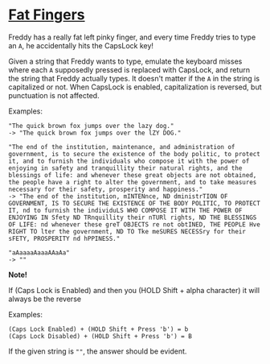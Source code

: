 # [Fat Fingers](https://www.codewars.com/kata/fat-fingers "https://www.codewars.com/kata/5aa99584fd5777ee9a0001f1")

Freddy has a really fat left pinky finger, and every time Freddy tries to type an ```A```, he accidentally hits the CapsLock key!

Given a string that Freddy wants to type, emulate the keyboard misses where each ```A``` supposedly pressed is replaced with CapsLock, and return the string that Freddy actually types. It doesn't matter if the ```A``` in the string is capitalized or not. When CapsLock is enabled, capitalization is reversed, but punctuation is not affected.

Examples:

```
"The quick brown fox jumps over the lazy dog."
-> "The quick brown fox jumps over the lZY DOG."

"The end of the institution, maintenance, and administration of government, is to secure the existence of the body politic, to protect it, and to furnish the individuals who compose it with the power of enjoying in safety and tranquillity their natural rights, and the blessings of life: and whenever these great objects are not obtained, the people have a right to alter the government, and to take measures necessary for their safety, prosperity and happiness."
-> "The end of the institution, mINTENnce, ND dministrTION OF GOVERNMENT, IS TO SECURE THE EXISTENCE OF THE BODY POLITIC, TO PROTECT IT, nd to furnish the individuLS WHO COMPOSE IT WITH THE POWER OF ENJOYING IN Sfety ND TRnquillity their nTURl rights, ND THE BLESSINGS OF LIFE: nd whenever these greT OBJECTS re not obtINED, THE PEOPLE Hve  RIGHT TO lter the government, ND TO Tke meSURES NECESSry for their sFETY, PROSPERITY nd hPPINESS."

"aAaaaaAaaaAAaAa"
-> ""
```

**Note!**

If (Caps Lock is Enabled) and then you (HOLD Shift + alpha character) it will always be the reverse

Examples:
```
(Caps Lock Enabled) + (HOLD Shift + Press 'b') = b
(Caps Lock Disabled) + (HOLD Shift + Press 'b') = B
```

If the given string is `""`, the answer should be evident.